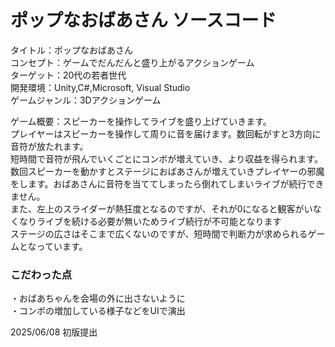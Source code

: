 # ポップなおばあさん ソースコード
タイトル：ポップなおばあさん<br>
コンセプト：ゲームでだんだんと盛り上がるアクションゲーム<br>
ターゲット：20代の若者世代<br>
開発環境：Unity,C#,Microsoft, Visual Studio<br>
ゲームジャンル：3Dアクションゲーム<br>

ゲーム概要：スピーカーを操作してライブを盛り上げていきます。<br>
プレイヤーはスピーカーを操作して周りに音を届けます。数回転がすと3方向に音符が放たれます。<br>
短時間で音符が飛んでいくごとにコンボが増えていき、より収益を得られます。<br>
数回スピーカーを動かすとステージにおばあさんが増えていきプレイヤーの邪魔をします。おばあさんに音符を当ててしまったら倒れてしまいライブが続行できません。<br>
また、左上のスライダーが熱狂度となるのですが、それが0になると観客がいなくなりライブを続ける必要が無いためライブ続行が不可能となります<br>
ステージの広さはそこまで広くないのですが、短時間で判断力が求められるゲームとなっています。<br>

### こだわった点
・おばあちゃんを会場の外に出さないように<br>
・コンボの増加している様子などをUIで演出<br>



2025/06/08 初版提出
